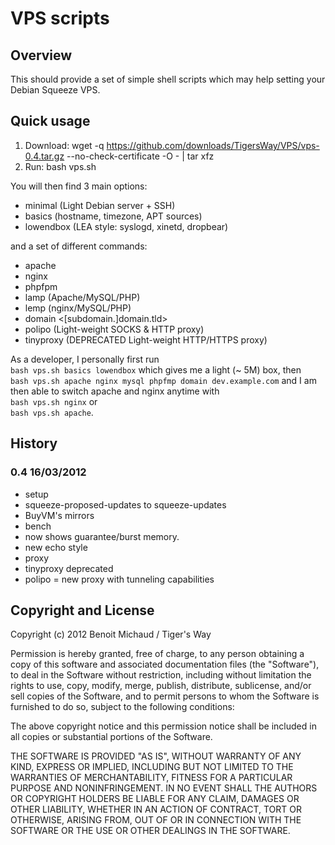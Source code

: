 # VPS scripts

## Overview

This should provide a set of simple shell scripts which may help setting your
Debian Squeeze VPS.

## Quick usage

1. Download: wget -q https://github.com/downloads/TigersWay/VPS/vps-0.4.tar.gz --no-check-certificate -O - | tar xfz
2. Run: bash vps.sh

You will then find 3 main options:

* minimal (Light Debian server + SSH)
* basics (hostname, timezone, APT sources)
* lowendbox (LEA style: syslogd, xinetd, dropbear)

and a set of different commands:

* apache
* nginx
* phpfpm
* lamp (Apache/MySQL/PHP)
* lemp (nginx/MySQL/PHP)
* domain <[subdomain.]domain.tld>
* polipo (Light-weight SOCKS & HTTP proxy)
* tinyproxy (DEPRECATED Light-weight HTTP/HTTPS proxy)

As a developer, I personally first run  
`bash vps.sh basics lowendbox` which gives me a light (~ 5M) box, then  
`bash vps.sh apache nginx mysql phpfmp domain dev.example.com` and I am then able to switch apache and nginx anytime with  
`bash vps.sh nginx` or  
`bash vps.sh apache`.

## History

### 0.4 16/03/2012
* setup
 * squeeze-proposed-updates to squeeze-updates
 * BuyVM's mirrors
* bench
 * now shows guarantee/burst memory.
 * new echo style
* proxy
 * tinyproxy deprecated
 * polipo = new proxy with tunneling capabilities

## Copyright and License

Copyright (c) 2012 Benoit Michaud / Tiger's Way

Permission is hereby granted, free of charge, to any person obtaining a copy
of this software and associated documentation files (the "Software"), to deal
in the Software without restriction, including without limitation the rights
to use, copy, modify, merge, publish, distribute, sublicense, and/or sell
copies of the Software, and to permit persons to whom the Software is
furnished to do so, subject to the following conditions:

The above copyright notice and this permission notice shall be included in
all copies or substantial portions of the Software.

THE SOFTWARE IS PROVIDED "AS IS", WITHOUT WARRANTY OF ANY KIND, EXPRESS OR
IMPLIED, INCLUDING BUT NOT LIMITED TO THE WARRANTIES OF MERCHANTABILITY,
FITNESS FOR A PARTICULAR PURPOSE AND NONINFRINGEMENT. IN NO EVENT SHALL THE
AUTHORS OR COPYRIGHT HOLDERS BE LIABLE FOR ANY CLAIM, DAMAGES OR OTHER
LIABILITY, WHETHER IN AN ACTION OF CONTRACT, TORT OR OTHERWISE, ARISING FROM,
OUT OF OR IN CONNECTION WITH THE SOFTWARE OR THE USE OR OTHER DEALINGS IN
THE SOFTWARE.
